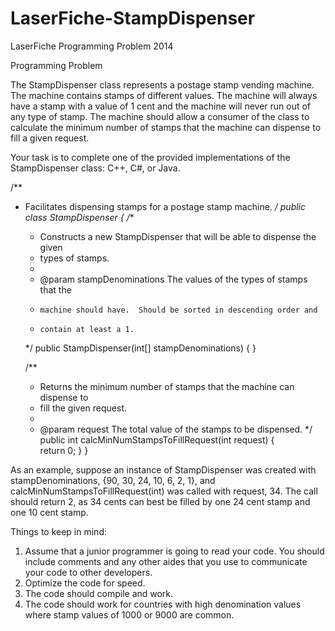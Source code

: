 LaserFiche-StampDispenser
=========================

LaserFiche Programming Problem 2014

Programming Problem

The StampDispenser class represents a postage stamp vending machine.  The machine contains stamps of different values. The machine will always have a stamp with a value of 1 cent and the machine will never run out of any type of stamp. The machine should allow a consumer of the class to calculate the minimum number of stamps that the machine can dispense to fill a given request. 

Your task is to complete one of the provided implementations of the StampDispenser class: C++, C#, or Java.

/**
 * Facilitates dispensing stamps for a postage stamp machine.
 */
public class StampDispenser
{
    /**
     * Constructs a new StampDispenser that will be able to dispense the given 
     * types of stamps.
     *
     * @param stampDenominations The values of the types of stamps that the 
     *     machine should have.  Should be sorted in descending order and 
     *     contain at least a 1.
     */
    public StampDispenser(int[] stampDenominations)
    {
    }
 
    /**
     * Returns the minimum number of stamps that the machine can dispense to
     * fill the given request.
     *
     * @param request The total value of the stamps to be dispensed.
     */
    public int calcMinNumStampsToFillRequest(int request)
    {  
        return 0;
    }
}

As an example, suppose an instance of StampDispenser was created with stampDenominations, {90, 30, 24, 10, 6, 2, 1}, and calcMinNumStampsToFillRequest(int) was called with request, 34.  The call should return 2, as 34 cents can best be filled by one 24 cent stamp and one 10 cent stamp.

Things to keep in mind:
1.	Assume that a junior programmer is going to read your code. You should include comments and any other aides that you use to communicate your code to other developers.
2.	Optimize the code for speed.
3.	The code should compile and work. 
4.	The code should work for countries with high denomination values where stamp values of 1000 or 9000 are common. 
